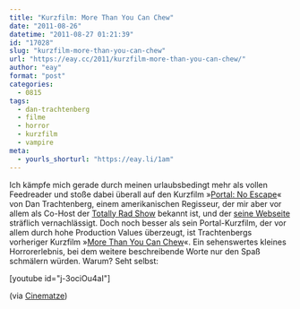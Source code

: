 ```yaml
---
title: "Kurzfilm: More Than You Can Chew"
date: "2011-08-26"
datetime: "2011-08-27 01:21:39"
id: "17028"
slug: "kurzfilm-more-than-you-can-chew"
url: "https://eay.cc/2011/kurzfilm-more-than-you-can-chew/"
author: "eay"
format: "post"
categories:
  - 0815
tags:
  - dan-trachtenberg
  - filme
  - horror
  - kurzfilm
  - vampire
meta:
  - yourls_shorturl: "https://eay.li/1am"
---
```


Ich kämpfe mich gerade durch meinen urlaubsbedingt mehr als vollen Feedreader und stoße dabei überall auf den Kurzfilm »[Portal: No Escape](http://www.youtube.com/watch?v=4drucg1A6Xk)« von Dan Trachtenberg, einem amerikanischen Regisseur, der mir aber vor allem als Co-Host der [Totally Rad Show](http://revision3.com/trs) bekannt ist, und der [seine Webseite](http://dantrachtenberg.com/) sträflich vernachlässigt. Doch noch besser als sein Portal-Kurzfilm, der vor allem durch hohe Production Values überzeugt, ist Trachtenbergs vorheriger Kurzfilm »[More Than You Can Chew](http://www.youtube.com/watch?v=j-3ociOu4aI)«. Ein sehenswertes kleines Horrorerlebnis, bei dem weitere beschreibende Worte nur den Spaß schmälern würden. Warum? Seht selbst:

\[youtube id="j-3ociOu4aI"\]

(via [Cinematze](http://www.cinematze.de/2011/08/23/kurzfilm-portal-no-escape/))
